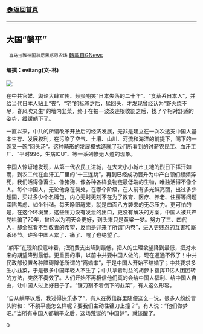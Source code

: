 ###  [:house:返回首頁](https://github.com/ourhimalayas/txt)
---

## 大国“躺平”
` 喜马拉雅德国慕尼黑感恩农场` [轉載自GNews](https://gnews.org/zh-hans/1279744/)

#### 编撰：evitang(文–林)

![]()![](https://gnews-media-offload.s3.amazonaws.com/wp-content/uploads/2021/05/28225824/be8fb519-1596534535-ed3012a52f46463bdd676c4a1baec718-1024x768-1.jpg)

在中共官媒、舆论大肆宣传、频频嘲笑“日本失落的二十年”、“食草系日本人”，并给当代日本人贴上“丧”、“宅”的标签之后，猛回头，才发现曾经认为“野火烧不尽，春风吹又生”的墙内韭菜，终于在被一波波连根收割之后，找了个相对舒适的姿势，缓缓躺下了。

一直以来，中共的所谓改革开放后的经济发展，无非是建立在一次次透支中国人基本生存、发展权利，在污染了空气、土壤、山川、河流和海洋的前提下，喝下的一碗又一碗“回头汤”。这种畸形的发展模式造就了我们所看到的讨薪农民工、血汗工厂、“平时996，生病ICU”、等一系列惨无人道的现象。

中国人惊讶地发现，从第一代农民工进城，在大大小小城市工地的烈日下挥汗如雨，到农二代在血汗工厂里的“十三连跳”，再到已经成功晋升为中产白领们频频猝死，我们活得像畜生、像猪狗、像各种各样食物链最低端的生物，唯独活得不像个人。每个中国人，无论他身在何处，在哪个阶级，在人前有多光鲜亮丽，出过多少趟国，买过多少个名牌包，内心无时无刻不在为了教育、医疗、养老、住房等问题深陷焦虑、如坐针毡。每天睁眼醒来，就是四面八方袭来的无尽压力。更可怕的是，在这个环境里，这些压力没有发泄的出口，更没有解决的方案，中国人被共产党哄骗了70年，曾经以为明天会更好，到头来只是黄粱一梦。努力了三、四代人，却全然看不到改善的希望，反而是迎来了所谓“内卷”，进入更残忍的互害和厮杀环节。许多中国人累了、痛了、醒了也绝望了。

“躺平”在现阶段意味着，把消费支出降到最低，把人的生理欲望降到最低，把对未来的期望降到最低。更重要的事，以前中共要中国人做的，现在通通不做了！中共民政部设置各种障碍降低所谓的“离婚率”，于是中国人开始不结婚了；中共要求多生小韭菜，于是很多中国年轻人不生了；中共拿着利益的胡萝卜指挥11亿人团团转的方法，突然不奏效了。人们开始不再相信他们真的会给中国人福利、给中国人自由，让中国人过上好日子了。“镰刀割不着倒下的韭菜”，有人这么形容。

“自从躺平以后，我过得快乐多了”，有人在微信群里随便这么一说，很多人纷纷冒头附和：“不躺平能怎么样呢？要我们主动往镰刀上撞？”。有人说：“他们做梦吧。”当所有中国人都躺平之后，这场荒诞的“中国梦”，就该醒了。

0

